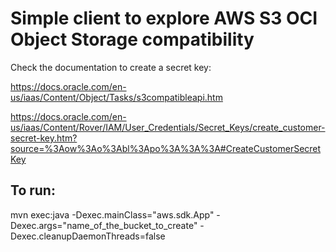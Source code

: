 # Simple client to explore AWS S3 OCI Object Storage compatibility

Check the documentation to create a secret key:

https://docs.oracle.com/en-us/iaas/Content/Object/Tasks/s3compatibleapi.htm

https://docs.oracle.com/en-us/iaas/Content/Rover/IAM/User_Credentials/Secret_Keys/create_customer-secret-key.htm?source=%3Aow%3Ao%3Abl%3Apo%3A%3A%3A#CreateCustomerSecretKey



## To run:

mvn exec:java -Dexec.mainClass="aws.sdk.App" -Dexec.args="name_of_the_bucket_to_create" -Dexec.cleanupDaemonThreads=false
